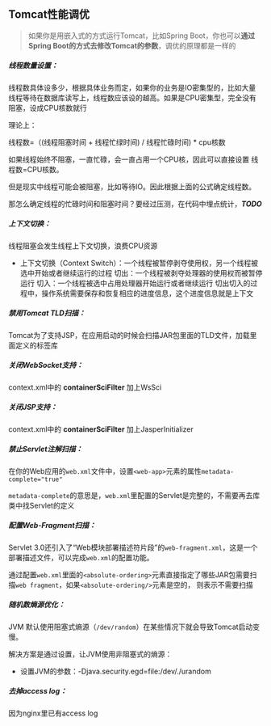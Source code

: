 ## Tomcat性能调优

> 如果你是用嵌入式的方式运行Tomcat，比如Spring Boot，你也可以**通过Spring Boot的方式去修改Tomcat的参数**，调优的原理都是一样的



##### 线程数量设置：

线程数具体设多少，根据具体业务而定，如果你的业务是IO密集型的，比如大量线程等待在数据库读写上，线程数应该设的越高。如果是CPU密集型，完全没有阻塞，设成CPU核数就行

理论上：

线程数=（(线程阻塞时间 + 线程忙绿时间) / 线程忙碌时间) * cpu核数

如果线程始终不阻塞，一直忙碌，会一直占用一个CPU核，因此可以直接设置 线程数=CPU核数。

但是现实中线程可能会被阻塞，比如等待IO。因此根据上面的公式确定线程数。

那怎么确定线程的忙碌时间和阻塞时间？要经过压测，在代码中埋点统计，***TODO***



##### 上下文切换：

线程阻塞会发生线程上下文切换，浪费CPU资源

- 上下文切换（Context Switch）：一个线程被暂停剥夺使用权，另一个线程被选中开始或者继续运行的过程
  切出：一个线程被剥夺处理器的使用权而被暂停运行
  切入：一个线程被选中占用处理器开始运行或者继续运行
  切出切入的过程中，操作系统需要保存和恢复相应的进度信息，这个进度信息就是上下文



##### 禁用Tomcat TLD扫描：

Tomcat为了支持JSP，在应用启动的时候会扫描JAR包里面的TLD文件，加载里面定义的标签库



##### 关闭WebSocket支持：

context.xml中的 **containerSciFilter** 加上WsSci



##### 关闭JSP支持：

context.xml中的 **containerSciFilter** 加上JasperInitializer



##### 禁止Servlet注解扫描：

在你的Web应用的`web.xml`文件中，设置`<web-app>`元素的属性`metadata-complete="true"`

`metadata-complete`的意思是，`web.xml`里配置的Servlet是完整的，不需要再去库类中找Servlet的定义



##### 配置Web-Fragment扫描：

Servlet 3.0还引入了“Web模块部署描述符片段”的`web-fragment.xml`，这是一个部署描述文件，可以完成`web.xml`的配置功能。

通过配置`web.xml`里面的`<absolute-ordering>`元素直接指定了哪些JAR包需要扫描`web fragment`，如果`<absolute-ordering/>`元素是空的， 则表示不需要扫描



##### 随机数熵源优化：

JVM 默认使用阻塞式熵源（`/dev/random`）在某些情况下就会导致Tomcat启动变慢。

解决方案是通过设置，让JVM使用非阻塞式的熵源：

- 设置JVM的参数：-Djava.security.egd=file:/dev/./urandom



##### 去掉access log：

因为nginx里已有access log
